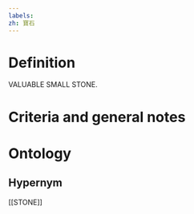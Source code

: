```yaml
---
labels: 
zh: 寶石
---
```


# Definition
VALUABLE SMALL STONE.
# Criteria and general notes
# Ontology

## Hypernym
[[STONE]]